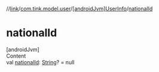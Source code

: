 //[link](../../index.md)/[com.tink.model.user](../index.md)/[[androidJvm]UserInfo](index.md)/[nationalId](national-id.md)



# nationalId  
[androidJvm]  
Content  
val [nationalId](national-id.md): [String](https://kotlinlang.org/api/latest/jvm/stdlib/kotlin/-string/index.html)? = null  



